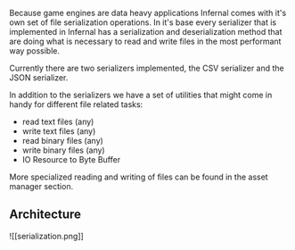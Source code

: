 Because game engines are data heavy applications Infernal comes with it's own set of file serialization operations. In it's base every serializer that is implemented in Infernal has a serialization and deserialization method that are doing what is necessary to read and write files in the most performant way possible.

Currently there are two serializers implemented, the CSV serializer and the JSON serializer.

In addition to the serializers we have a set of utilities that might come in handy for different file related tasks:
- read text files (any)
- write text files (any)
- read binary files (any)
- write binary files (any)
- IO Resource to Byte Buffer

More specialized reading and writing of files can be found in the asset manager section.

## Architecture
![[serialization.png]]